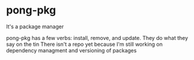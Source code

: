 # pong-pkg
It's a package manager

pong-pkg has a few verbs: install, remove, and update. They do what they say on the tin
There isn't a repo yet because I'm still working on dependency managment and versioning of packages
